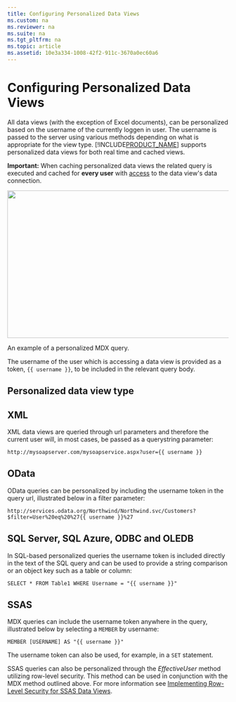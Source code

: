```yaml
---
title: Configuring Personalized Data Views
ms.custom: na
ms.reviewer: na
ms.suite: na
ms.tgt_pltfrm: na
ms.topic: article
ms.assetid: 10e3a334-1008-42f2-911c-3670a0ec60a6
---
```

# Configuring Personalized Data Views
All data views (with the exception of Excel documents), can be personalized based on the username of the currently loggen in user. The username is passed to the server using various methods depending on what is appropriate for the view type. [!INCLUDE[PRODUCT_NAME](../../Topics/TopicNameNotContainA/includes/PRODUCT_NAME.md)] supports personalized data views for both real time and cached views.  
  
**Important:** When caching personalized data views the related query is executed and cached for **every user** with [access](Managing%20Permissions.md) to the data view's data connection.  
  
<div class="image">  
  <img src="images/configuring_personalized_data_views_screen01.png" width="800" height="336" />  
  <p>An example of a personalized MDX query.</p>  
</div>  
  
The username of the user which is accessing a data view is provided as a token, `{{ username }}`, to be included in the relevant query body.  
  
## Personalized data view type     
  
## XML  
  
XML data views are queried through url parameters and therefore the current user will, in most cases, be passed as a querystring parameter:  
  
    http://mysoapserver.com/mysoapservice.aspx?user={{ username }}  
  
## OData  
  
OData queries can be personalized by including the username token in the query url, illustrated below in a filter parameter:  
  
    http://services.odata.org/Northwind/Northwind.svc/Customers?$filter=User%20eq%20%27{{ username }}%27  
  
## SQL Server, SQL Azure, ODBC and OLEDB  
  
In SQL-based personalized queries the username token is included directly in the text of the SQL query and can be used to provide a string comparison or an object key such as a table or column:  
  
    SELECT * FROM Table1 WHERE Username = "{{ username }}"  
  
## SSAS  
  
MDX queries can include the username token anywhere in the query, illustrated below by selecting a `MEMBER` by username:  
  
`MEMBER [USERNAME] AS "{{ username }}"`  
  
The username token can also be used, for example, in a `SET` statement.  
  
SSAS queries can also be personalized through the *EffectiveUser* method utilizing row-level security. This method can be used in conjunction with the MDX method outlined above. For more information see [Implementing Row-Level Security for SSAS Data Views](../../Topics/TopicNameNotContainA/Implementing-Row-Level-Security-for-SSAS-Data-Views.md).  
  
